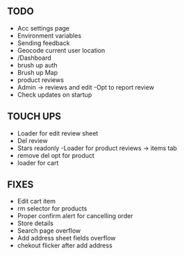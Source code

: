 ## TODO

- Acc settings page
- Environment variables
- Sending feedback
- Geocode current user location
- /Dashboard
- brush up auth
- Brush up Map
- product reviews
- Admin -> reviews and edit
-Opt to report review
- Check updates on startup

## TOUCH UPS

- Loader for edit review sheet
- Del review
- Stars readonly
-Loader for product reviews -> items tab
- remove del opt for product
- loader for cart

## FIXES

- Edit cart item
- rm selector for products
- Proper confirm alert for cancelling order
- Store details
- Search page overflow
- Add address sheet fields overflow
- chekout flicker after add address